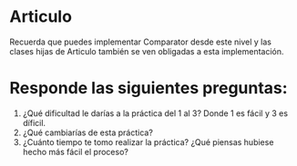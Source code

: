 # Articulo
Recuerda que puedes implementar Comparator desde este nivel y las clases hijas de Articulo también se ven obligadas a esta implementación.

# Responde las siguientes preguntas:
1. ¿Qué dificultad le darías a la práctica del 1 al 3? Donde 1 es fácil y 3 es díficil.
2. ¿Qué cambiarías de esta práctica?
3. ¿Cuánto tiempo te tomo realizar la práctica? ¿Qué piensas hubiese hecho más fácil el proceso?